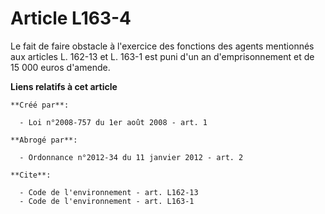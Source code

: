 # Article L163-4

Le fait de faire obstacle à l'exercice des fonctions des agents mentionnés aux articles L. 162-13 et L. 163-1 est puni d'un
an d'emprisonnement et de 15 000 euros d'amende.

**Liens relatifs à cet article**

	**Créé par**:

	  - Loi n°2008-757 du 1er août 2008 - art. 1

	**Abrogé par**:

	  - Ordonnance n°2012-34 du 11 janvier 2012 - art. 2

	**Cite**:

	  - Code de l'environnement - art. L162-13
	  - Code de l'environnement - art. L163-1
